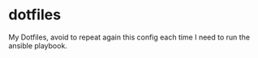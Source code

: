 # dotfiles

My Dotfiles, avoid to repeat again this config each time I need to run the ansible playbook. 
